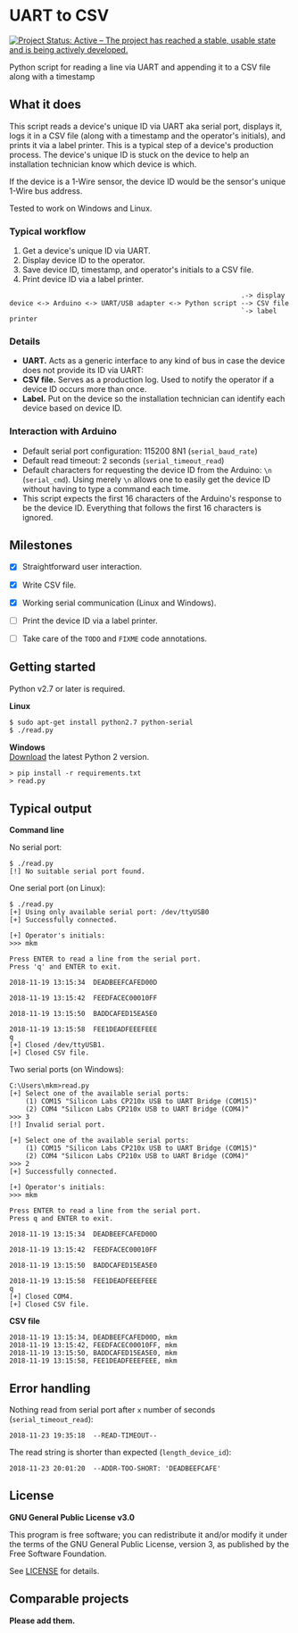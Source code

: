 # UART to CSV

[![Project Status: Active – The project has reached a stable, usable state and is being actively developed.](https://www.repostatus.org/badges/latest/active.svg)](https://www.repostatus.org/#active "Project Status: Active – The project has reached a stable, usable state and is being actively developed.")

Python script for reading a line via UART and appending it to a CSV file along with a timestamp


## What it does

This script reads a device's unique ID via UART aka serial port, displays it, logs it in a CSV file (along with a timestamp and the operator's initials), and prints it via a label printer. This is a typical step of a device's production process. The device's unique ID is stuck on the device to help an installation technician know which device is which.

If the device is a 1-Wire sensor, the device ID would be the sensor's unique 1-Wire bus address.

Tested to work on Windows and Linux.

### Typical workflow
1. Get a device's unique ID via UART.
2. Display device ID to the operator.
3. Save device ID, timestamp, and operator's initials to a CSV file.
4. Print device ID via a label printer.

```text
                                                          .-> display
device <-> Arduino <-> UART/USB adapter <-> Python script --> CSV file
                                                          `-> label printer
```

### Details
* **UART.** Acts as a generic interface to any kind of bus in case the device does not provide its ID via UART:
* **CSV file.** Serves as a production log. Used to notify the operator if a device ID occurs more than once.
* **Label.** Put on the device so the installation technician can identify each device based on device ID.

### Interaction with Arduino
* Default serial port configuration: 115200 8N1 (`serial_baud_rate`)
* Default read timeout: 2 seconds (`serial_timeout_read`)
* Default characters for requesting the device ID from the Arduino: `\n` (`serial_cmd`). Using merely `\n` allows one to easily get the device ID without having to type a command each time.
* This script expects the first 16 characters of the Arduino's response to be the device ID. Everything that follows the first 16 characters is ignored.


## Milestones

* [X] Straightforward user interaction.
* [X] Write CSV file.
* [X] Working serial communication (Linux and Windows).
* [ ] Print the device ID via a label printer.
* [ ] Take care of the `TODO` and `FIXME` code annotations.


## Getting started

Python v2.7 or later is required.

**Linux**
```bash
$ sudo apt-get install python2.7 python-serial
$ ./read.py
```

**Windows**  
[Download](https://www.python.org/downloads/windows/) the latest Python 2 version.
```text
> pip install -r requirements.txt
> read.py
```


## Typical output

**Command line**

No serial port:
```text
$ ./read.py
[!] No suitable serial port found.
```

One serial port (on Linux):
```text
$ ./read.py
[+] Using only available serial port: /dev/ttyUSB0
[+] Successfully connected.

[+] Operator's initials:
>>> mkm

Press ENTER to read a line from the serial port.
Press 'q' and ENTER to exit.

2018-11-19 13:15:34  DEADBEEFCAFED00D

2018-11-19 13:15:42  FEEDFACEC00010FF

2018-11-19 13:15:50  BADDCAFED15EA5E0

2018-11-19 13:15:58  FEE1DEADFEEEFEEE
q
[+] Closed /dev/ttyUSB1.
[+] Closed CSV file.
```

Two serial ports (on Windows):
```text
C:\Users\mkm>read.py
[+] Select one of the available serial ports:
    (1) COM15 "Silicon Labs CP210x USB to UART Bridge (COM15)"
    (2) COM4 "Silicon Labs CP210x USB to UART Bridge (COM4)"
>>> 3
[!] Invalid serial port.

[+] Select one of the available serial ports:
    (1) COM15 "Silicon Labs CP210x USB to UART Bridge (COM15)"
    (2) COM4 "Silicon Labs CP210x USB to UART Bridge (COM4)"
>>> 2
[+] Successfully connected.

[+] Operator's initials:
>>> mkm

Press ENTER to read a line from the serial port.
Press q and ENTER to exit.

2018-11-19 13:15:34  DEADBEEFCAFED00D

2018-11-19 13:15:42  FEEDFACEC00010FF

2018-11-19 13:15:50  BADDCAFED15EA5E0

2018-11-19 13:15:58  FEE1DEADFEEEFEEE
q
[+] Closed COM4.
[+] Closed CSV file.
```


**CSV file**

```text
2018-11-19 13:15:34, DEADBEEFCAFED00D, mkm
2018-11-19 13:15:42, FEEDFACEC00010FF, mkm
2018-11-19 13:15:50, BADDCAFED15EA5E0, mkm
2018-11-19 13:15:58, FEE1DEADFEEEFEEE, mkm
```


## Error handling

Nothing read from serial port after `x` number of seconds (`serial_timeout_read`):
```text
2018-11-23 19:35:18  --READ-TIMEOUT--
```

The read string is shorter than expected (`length_device_id`):
```text
2018-11-23 20:01:20  --ADDR-TOO-SHORT: 'DEADBEEFCAFE'
```


## License

**GNU General Public License v3.0**

This program is free software; you can redistribute it and/or modify it under the terms of the GNU General Public License, version 3, as published by the Free Software Foundation.

See [LICENSE](LICENSE) for details.


## Comparable projects

**Please add them.**

